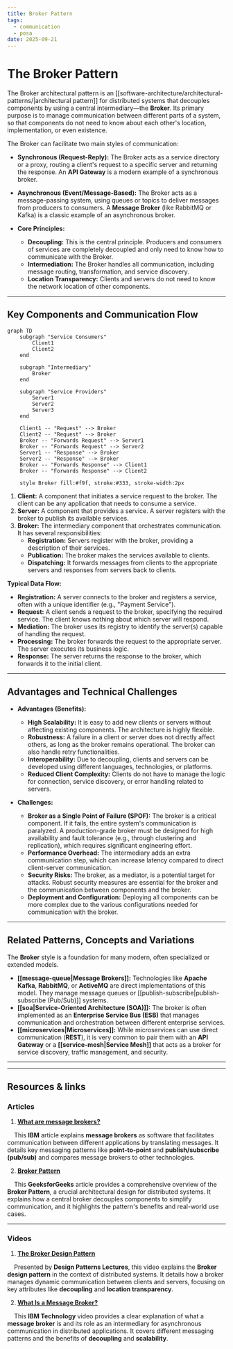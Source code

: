 ```yaml
---
title: Broker Pattern
tags:
  - communication
  - posa
date: 2025-09-21
---
```

# **The Broker Pattern**

The Broker architectural pattern is an [[software-architecture/architectural-patterns/|architectural pattern]] for distributed systems that decouples components by using a central intermediary—the **Broker**. Its primary purpose is to manage communication between different parts of a system, so that components do not need to know about each other's location, implementation, or even existence.

The Broker can facilitate two main styles of communication:
*   **Synchronous (Request-Reply):** The Broker acts as a service directory or a proxy, routing a client's request to a specific server and returning the response. An **API Gateway** is a modern example of a synchronous broker.
*   **Asynchronous (Event/Message-Based):** The Broker acts as a message-passing system, using queues or topics to deliver messages from producers to consumers. A **Message Broker** (like RabbitMQ or Kafka) is a classic example of an asynchronous broker.

* **Core Principles:**
    * **Decoupling:** This is the central principle. Producers and consumers of services are completely decoupled and only need to know how to communicate with the Broker.
    * **Intermediation:** The Broker handles all communication, including message routing, transformation, and service discovery.
    * **Location Transparency:** Clients and servers do not need to know the network location of other components.

---

## **Key Components and Communication Flow**

```mermaid
graph TD
    subgraph "Service Consumers"
        Client1
        Client2
    end

    subgraph "Intermediary"
        Broker
    end

    subgraph "Service Providers"
        Server1
        Server2
        Server3
    end

    Client1 -- "Request" --> Broker
    Client2 -- "Request" --> Broker
    Broker -- "Forwards Request" --> Server1
    Broker -- "Forwards Request" --> Server2
    Server1 -- "Response" --> Broker
    Server2 -- "Response" --> Broker
    Broker -- "Forwards Response" --> Client1
    Broker -- "Forwards Response" --> Client2

    style Broker fill:#f9f, stroke:#333, stroke-width:2px
```

1.  **Client:** A component that initiates a service request to the broker. The client can be any application that needs to consume a service.
2.  **Server:** A component that provides a service. A server registers with the broker to publish its available services.
3.  **Broker:** The intermediary component that orchestrates communication. It has several responsibilities:
    * **Registration:** Servers register with the broker, providing a description of their services.
    * **Publication:** The broker makes the services available to clients.
    * **Dispatching:** It forwards messages from clients to the appropriate servers and responses from servers back to clients.

**Typical Data Flow:**
* **Registration:** A server connects to the broker and registers a service, often with a unique identifier (e.g., "Payment Service").
* **Request:** A client sends a request to the broker, specifying the required service. The client knows nothing about which server will respond.
* **Mediation:** The broker uses its registry to identify the server(s) capable of handling the request.
* **Processing:** The broker forwards the request to the appropriate server. The server executes its business logic.
* **Response:** The server returns the response to the broker, which forwards it to the initial client.

---

## **Advantages and Technical Challenges**

* **Advantages (Benefits):**
    * **High Scalability:** It is easy to add new clients or servers without affecting existing components. The architecture is highly flexible.
    * **Robustness:** A failure in a client or server does not directly affect others, as long as the broker remains operational. The broker can also handle retry functionalities.
    * **Interoperability:** Due to decoupling, clients and servers can be developed using different languages, technologies, or platforms.
    * **Reduced Client Complexity:** Clients do not have to manage the logic for connection, service discovery, or error handling related to servers.

* **Challenges:**
    * **Broker as a Single Point of Failure (SPOF):** The broker is a critical component. If it fails, the entire system's communication is paralyzed. A production-grade broker must be designed for high availability and fault tolerance (e.g., through clustering and replication), which requires significant engineering effort.
    * **Performance Overhead:** The intermediary adds an extra communication step, which can increase latency compared to direct client-server communication.
    * **Security Risks:** The broker, as a mediator, is a potential target for attacks. Robust security measures are essential for the broker and the communication between components and the broker.
    * **Deployment and Configuration:** Deploying all components can be more complex due to the various configurations needed for communication with the broker.

---

## Related Patterns, Concepts and Variations

The **Broker** style is a foundation for many modern, often specialized or extended models.

* **[[message-queue|Message Brokers]]:** Technologies like **Apache Kafka**, **RabbitMQ**, or **ActiveMQ** are direct implementations of this model. They manage message queues or [[publish-subscribe|publish-subscribe (Pub/Sub)]] systems.
* **[[soa|Service-Oriented Architecture (SOA)]]:** The broker is often implemented as an **Enterprise Service Bus (ESB)** that manages communication and orchestration between different enterprise services.
* **[[microservices|Microservices]]:** While microservices can use direct communication (**REST**), it is very common to pair them with an **API Gateway** or a **[[service-mesh|Service Mesh]]** that acts as a broker for service discovery, traffic management, and security.

---

---

## **Resources & links**

### **Articles**

1.  **[What are message brokers?](https://www.ibm.com/think/topics/message-brokers)**

    This **IBM** article explains **message brokers** as software that facilitates communication between different applications by translating messages. It details key messaging patterns like **point-to-point** and **publish/subscribe (pub/sub)** and compares message brokers to other technologies.

2.  **[Broker Pattern](https://www.geeksforgeeks.org/system-design/broker-pattern/)**

    This **GeeksforGeeks** article provides a comprehensive overview of the **Broker Pattern**, a crucial architectural design for distributed systems. It explains how a central broker decouples components to simplify communication, and it highlights the pattern's benefits and real-world use cases.

---

### **Videos**

1.  **[The Broker Design Pattern](https://www.youtube.com/watch?v=S9LytpENF3s)**

    Presented by **Design Patterns Lectures**, this video explains the **Broker design pattern** in the context of distributed systems. It details how a broker manages dynamic communication between clients and servers, focusing on key attributes like **decoupling** and **location transparency**.

2.  **[What Is a Message Broker?](https://www.youtube.com/watch?v=385Jtvxne4A)**

    This **IBM Technology** video provides a clear explanation of what a **message broker** is and its role as an intermediary for asynchronous communication in distributed applications. It covers different messaging patterns and the benefits of **decoupling** and **scalability**.
